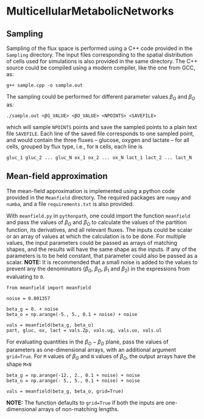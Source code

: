 # MulticellularMetabolicNetworks

## Sampling

Sampling of the flux space is performed using a C++ code provided in the `Sampling` directory. The input files corresponding to the spatial distribution of cells used for simulations is also provided in the same directory. The C++ source could be compiled using a modern compiler, like the one from GCC, as:

    g++ sample.cpp -o sample.out

The sampling could be performed for different parameter values $\beta_G$ and $\beta_O$ as:

    ./sample.out <βG_VALUE> <βO_VALUE> <NPOINTS> <SAVEFILE>

which will sample `NPOINTS` points and save the sampled points to a plain text file `SAVEFILE`. Each line of the saved file corresponds to one sampled point, and would contain the three fluxes – glucose, oxygen and lactate – for all cells, grouped by flux type, i.e., for `N` cells, each line is

    gluc_1 gluc_2 ... gluc_N ox_1 ox_2 ... ox_N lact_1 lact_2 ... lact_N

## Mean-field approximation

The mean-field approximation is implemented using a python code provided in the `Meanfield` directory. The required packages are `numpy` and `numba`, and a file `requirements.txt` is also provided.

With `meanfield.py` in `pythonpath`, one could import the function `meanfield` and pass the values of $\beta_G$ and $\beta_O$ to calculate the values of the partition function, its derivatives, and all relevant fluxes. The inputs could be scalar or an array of values at which the calculation is to be done. For multiple values, the input parameters could be passed as arrays of matching shapes, and the results will have the same shape as the inputs. If any of the parameters is to be held constant, that parameter could also be passed as a scalar.
**NOTE:** It is recommended that a small noise is added to the values to prevent any the denominators ($\beta_G$, $\beta_O$, $\beta_1$ and $\beta_2$) in the expressions from evaluating to `0`.

    from meanfield import meanfield

    noise = 0.001357

    beta_g = 0. + noise
    beta_o = np.arange(-5., 5., 0.1 + noise) + noise

    vals = meanfield(beta_g, beta_o)
    part, gluc, ox, lact = vals.Zp, vals.ug, vals.uo, vals.ul

For evaluating quantities in the $\beta_O{-}\beta_G$ plane, pass the values of parameters as one-dimensional arrays, with an additional argument `grid=True`. For `M` values of $\beta_G$ and `N` values of $\beta_O$, the output arrays have the shape `M×N`

    beta_g = np.arange(-12., 2., 0.1 + noise) + noise
    beta_o = np.arange(- 5., 5., 0.1 + noise) + noise

    vals = meanfield(beta_g, beta_o, grid=True)

**NOTE:** The function defaults to `grid=True` if both the inputs are one-dimensional arrays of non-matching lengths.
